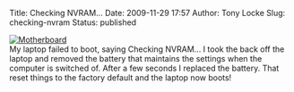 Title: Checking NVRAM...
Date: 2009-11-29 17:57
Author: Tony Locke
Slug: checking-nvram
Status: published

[![Motherboard](http://upload.wikimedia.org/wikipedia/commons/thumb/7/7e/Bottom_EPIA_PX10000G_Motherboard_new.jpg/200px-Bottom_EPIA_PX10000G_Motherboard_new.jpg)](http://en.wikipedia.org/wiki/Nonvolatile_BIOS_memory)  
My laptop failed to boot, saying Checking NVRAM... I took the back off the laptop and removed the battery that maintains the settings when the computer is switched of. After a few seconds I replaced the battery. That reset things to the factory default and the laptop now boots!
